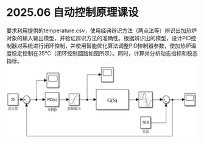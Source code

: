 # 2025.06 自动控制原理课设
要求利用提供的temperature.csv，使用经典辨识方法（两点法等）辨识出加热炉对象的输入输出模型，并验证辨识方法的准确性。根据辨识出的模型，设计PID控制器对系统进行闭环控制，并使用智能优化算法调整PID控制器参数，使加热炉温度稳定控制在35℃（闭环控制回路如图所示）。同时，计算并分析动态指标和稳态指标。
![image1](闭环控制回路.svg)
